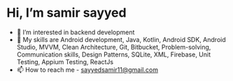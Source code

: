  # Hi, I’m samir sayyed
- 👀 I’m interested in backend development
- 💞️ My skills are Android development, Java, Kotlin, Android SDK, Android Studio, MVVM, Clean
Architecture, Git, Bitbucket, Problem-solving, Communication skills, Design Patterns, SQLite, XML, Firebase, Unit
Testing, Appium Testing, ReactJs
- 📫 How to reach me - sayyedsamir11@gmail.com

<!---
samir-sayyed/samir-sayyed is a ✨ special ✨ repository because its `README.md` (this file) appears on your GitHub profile.
You can click the Preview link to take a look at your changes.
--->
